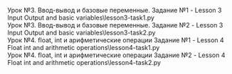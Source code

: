 Урок №3. Ввод-вывод и базовые переменные. Задание №1 - Lesson 3 Input Output and basic variables\lesson3-task1.py <br>
Урок №3. Ввод-вывод и базовые переменные. Задание №2 - Lesson 3 Input Output and basic variables\lesson3-task2.py <br>
Урок №4. float, int и арифметические операции Задание №1 - Lesson 4 Float int and arithmetic operations\lesson4-task1.py <br>
Урок №4. float, int и арифметические операции Задание №2 - Lesson 4 Float int and arithmetic operations\lesson4-task2.py <br>
